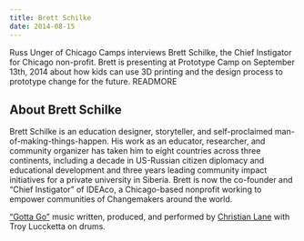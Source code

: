 ```yaml
---
title: Brett Schilke
date: 2014-08-15
---
```


Russ Unger of Chicago Camps interviews Brett Schilke, the Chief Instigator for Chicago non-profit. Brett is presenting at Prototype Camp on September 13th, 2014 about how kids can use 3D printing and the design process to prototype change for the future. READMORE

## About Brett Schilke

Brett Schilke is an education designer, storyteller, and self-proclaimed man-of-making-things-happen. His work as an educator, researcher, and community organizer has taken him to eight countries across three continents, including a decade in US-Russian citizen diplomacy and educational development and three years leading community impact initiatives for a private university in Siberia. Brett is now the co-founder and &#8220;Chief Instigator&#8221; of IDEAco, a Chicago-based nonprofit working to empower communities of Changemakers around the world.

<a href="https://soundcloud.com/clane01/04-gotta-go" rel="nofollow">&#8220;Gotta Go&#8221;</a> music written, produced, and performed by <a href="https://twitter.com/christianlane01" rel="nofollow">Christian Lane</a> with Troy Luccketta on drums.
